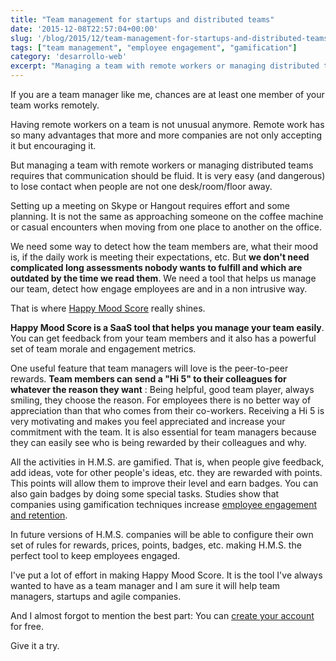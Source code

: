 ```yaml
---
title: "Team management for startups and distributed teams"
date: '2015-12-08T22:57:04+00:00'
slug: '/blog/2015/12/team-management-for-startups-and-distributed-teams'
tags: ["team management", "employee engagement", "gamification"]
category: 'desarrollo-web'
excerpt: "Managing a team with remote workers or managing distributed teams requires that communication should be fluid. It is very easy (and dangerous) to lose contact when people are not one desk/room/floor away."
---
```

If you are a team manager like me, chances are at least one member of your team works remotely.

Having remote workers on a team is not unusual anymore. Remote work has so many advantages that more and more companies are not only accepting it but encouraging it.

But managing a team with remote workers or managing distributed teams requires that communication should be fluid. It is very easy (and dangerous) to lose contact when people are not one desk/room/floor away.

Setting up a meeting on Skype or Hangout requires effort and some planning. It is not the same as approaching someone on the coffee machine or casual encounters when moving from one place to another on the office.

We need some way to detect how the team members are, what their mood is, if the daily work is meeting their expectations, etc. But **we don't need complicated long assessments nobody wants to fulfill and which are outdated by the time we read them**. We need a tool that helps us manage our team, detect how engage employees are and in a non intrusive way.

That is where [Happy Mood Score](https://www.happymoodscore.com) really shines.

**Happy Mood Score is a SaaS tool that helps you manage your team easily**. You can get feedback from your team members and it also has a powerful set of team morale and engagement metrics.

One useful feature that team managers will love is the peer-to-peer rewards. **Team members can send a "Hi 5" to their colleagues for whatever the reason they want** : Being helpful, good team player, always smiling, they choose the reason. For employees there is no better way of appreciation than that who comes from their co-workers. Receiving a Hi 5 is very motivating and makes you feel appreciated and increase your commitment with the team. It is also essential for team managers because they can easily see who is being rewarded by their colleagues and why.

All the activities in H.M.S. are gamified. That is, when people give feedback, add ideas, vote for other people's ideas, etc. they are rewarded with points. This points will allow them to improve their level and earn badges. You can also gain badges by doing some special tasks. Studies show that companies using gamification techniques increase [employee engagement and retention](https://www.happymoodscore.com/features/).

In future versions of H.M.S. companies will be able to configure their own set of rules for rewards, prices, points, badges, etc. making H.M.S. the perfect tool to keep employees engaged.

I've put a lot of effort in making Happy Mood Score. It is the tool I've always wanted to have as a team manager and I am sure it will help team managers, startups and agile companies.

And I almost forgot to mention the best part: You can [create your account](https://happymoodscore.com/signup) for free.

Give it a try.

